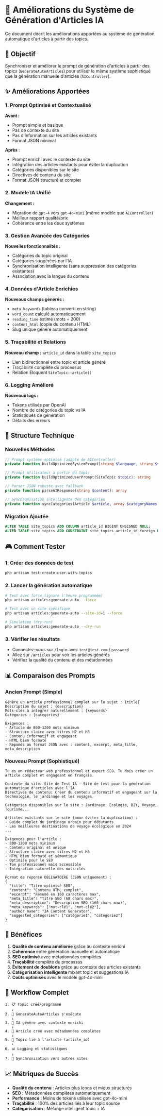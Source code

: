# 🚀 Améliorations du Système de Génération d'Articles IA

Ce document décrit les améliorations apportées au système de génération automatique d'articles à partir des topics.

## 🎯 Objectif

Synchroniser et améliorer le prompt de génération d'articles à partir des topics (`GenerateAutoArticles`) pour utiliser le même système sophistiqué que la génération manuelle d'articles (`AIController`).

## ✨ Améliorations Apportées

### 1. **Prompt Optimisé et Contextualisé**

**Avant :**
- Prompt simple et basique
- Pas de contexte du site
- Pas d'information sur les articles existants
- Format JSON minimal

**Après :**
- Prompt enrichi avec le contexte du site
- Intégration des articles existants pour éviter la duplication
- Catégories disponibles sur le site
- Directives de contenu du site
- Format JSON structuré et complet

### 2. **Modèle IA Unifié**

**Changement :** 
- Migration de `gpt-4` vers `gpt-4o-mini` (même modèle que `AIController`)
- Meilleur rapport qualité/prix
- Cohérence entre les deux systèmes

### 3. **Gestion Avancée des Catégories**

**Nouvelles fonctionnalités :**
- Catégories du topic original
- Catégories suggérées par l'IA
- Synchronisation intelligente (sans suppression des catégories existantes)
- Association avec la langue du contenu

### 4. **Données d'Article Enrichies**

**Nouveaux champs générés :**
- `meta_keywords` (tableau converti en string)
- `word_count` calculé automatiquement
- `reading_time` estimé (mots ÷ 200)
- `content_html` (copie du contenu HTML)
- Slug unique généré automatiquement

### 5. **Traçabilité et Relations**

**Nouveau champ :** `article_id` dans la table `site_topics`
- Lien bidirectionnel entre topic et article généré
- Traçabilité complète du processus
- Relation Eloquent `SiteTopic::article()`

### 6. **Logging Amélioré**

**Nouveaux logs :**
- Tokens utilisés par OpenAI
- Nombre de catégories du topic vs IA
- Statistiques de génération
- Détails des erreurs

## 🔧 Structure Technique

### Nouvelles Méthodes

```php
// Prompt système optimisé (adapté de AIController)
private function buildOptimizedSystemPrompt(string $language, string $siteContext, array $availableCategories, array $existingArticles): string

// Prompt utilisateur à partir du topic
private function buildOptimizedUserPrompt(SiteTopic $topic): string

// Parser JSON robuste avec fallback
private function parseAIResponse(string $content): array

// Synchronisation intelligente des catégories
private function syncCategories(Article $article, array $categoryNames, string $source): void
```

### Migration Ajoutée

```sql
ALTER TABLE site_topics ADD COLUMN article_id BIGINT UNSIGNED NULL;
ALTER TABLE site_topics ADD CONSTRAINT site_topics_article_id_foreign FOREIGN KEY (article_id) REFERENCES articles(id) ON DELETE SET NULL;
```

## 🎮 Comment Tester

### 1. Créer des données de test
```bash
php artisan test:create-user-with-topics
```

### 2. Lancer la génération automatique
```bash
# Test avec force (ignore l'heure programmée)
php artisan articles:generate-auto --force

# Test avec un site spécifique
php artisan articles:generate-auto --site-id=1 --force

# Simulation (dry-run)
php artisan articles:generate-auto --dry-run
```

### 3. Vérifier les résultats
- Connectez-vous sur `/login` avec `test@test.com` / `password`
- Allez sur `/articles` pour voir les articles générés
- Vérifiez la qualité du contenu et des métadonnées

## 📊 Comparaison des Prompts

### Ancien Prompt (Simple)
```
Génère un article professionnel complet sur le sujet : {title}
Description du sujet : {description}
Mots-clés à intégrer naturellement : {keywords}
Catégories : {categories}

Exigences :
- Article de 800-1200 mots minimum
- Structure claire avec titres H2 et H3
- Contenu informatif et engageant
- HTML bien formaté
- Réponds au format JSON avec : content, excerpt, meta_title, meta_description
```

### Nouveau Prompt (Sophistiqué)
```
Tu es un rédacteur web professionnel et expert SEO. Tu dois créer un article complet et engageant en français.

Contexte du site: Site de Test IA - Site de test pour la génération automatique d'articles avec l'IA
Directives de contenu: Créer du contenu informatif et engageant sur la technologie, le jardinage et les voyages.

Catégories disponibles sur le site : Jardinage, Écologie, DIY, Voyage, Tourisme...

Articles existants sur le site (pour éviter la duplication) :
- Guide complet du jardinage urbain pour débutants
- Les meilleures destinations de voyage écologique en 2024
...

Exigences pour l'article :
- 800-1200 mots minimum
- Contenu original et unique
- Structure claire avec titres H2 et H3
- HTML bien formaté et sémantique
- Optimisé pour le SEO
- Ton professionnel mais accessible
- Intégration naturelle des mots-clés

Format de réponse OBLIGATOIRE (JSON uniquement) :
{
  "title": "Titre optimisé SEO",
  "content": "Contenu HTML complet",
  "excerpt": "Résumé en 160 caractères max",
  "meta_title": "Titre SEO (60 chars max)",
  "meta_description": "Description SEO (160 chars max)",
  "meta_keywords": ["mot-clé1", "mot-clé2"],
  "author_name": "IA Content Generator",
  "suggested_categories": ["catégorie1", "catégorie2"]
}
```

## 🚀 Bénéfices

1. **Qualité de contenu améliorée** grâce au contexte enrichi
2. **Cohérence** entre génération manuelle et automatique
3. **SEO optimisé** avec métadonnées complètes
4. **Traçabilité** complète du processus
5. **Évitement de doublons** grâce au contexte des articles existants
6. **Catégorisation intelligente** mixant topic et suggestions IA
7. **Coûts optimisés** avec le modèle gpt-4o-mini

## 🔄 Workflow Complet

```
1. 📋 Topic créé/programmé
   ↓
2. 🤖 GenerateAutoArticles s'exécute
   ↓
3. 🧠 IA génère avec contexte enrichi
   ↓
4. 📝 Article créé avec métadonnées complètes
   ↓
5. 🔗 Topic lié à l'article (article_id)
   ↓
6. 📊 Logging et statistiques
   ↓
7. 🔄 Synchronisation vers autres sites
```

## 📈 Métriques de Succès

- **Qualité du contenu** : Articles plus longs et mieux structurés
- **SEO** : Métadonnées complètes automatiquement
- **Performance** : Moins de tokens utilisés avec gpt-4o-mini
- **Traçabilité** : 100% des articles liés à leur topic source
- **Catégorisation** : Mélange intelligent topic + IA 